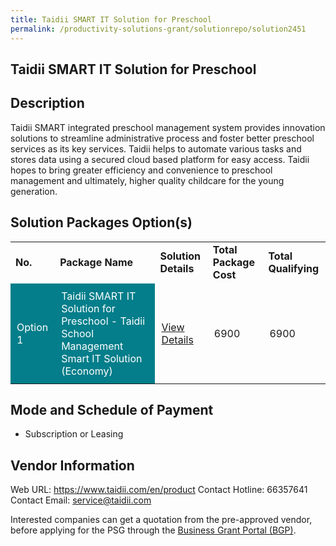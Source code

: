 ```yaml
---
title: Taidii SMART IT Solution for Preschool
permalink: /productivity-solutions-grant/solutionrepo/solution2451
---
```


## Taidii SMART IT Solution for Preschool

## Description

Taidii SMART integrated preschool management system provides innovation solutions to streamline administrative process and foster better preschool services as its key services. Taidii helps to automate various tasks and stores data using a secured cloud based platform for easy access. Taidii hopes to bring greater efficiency and convenience to preschool management and ultimately, higher quality childcare for the young generation.

## Solution Packages Option(s)

<table>
<tr>
<td><b>No.</b></td>
<td><b>Package Name</b></td>
<td><b>Solution Details</b></td>
<td><b>Total Package Cost</b></td>
<td><b>Total Qualifying</b></td>
</tr>
<tr>
<td style='padding: 10px; background-color: #037E8A; color: #FFFFFF;'>Option 1</td>
<td style='padding: 10px; background-color: #037E8A; color: #FFFFFF;'>Taidii SMART IT Solution for Preschool - Taidii School Management Smart IT Solution (Economy)</td>
<td style='padding: 10px;'><a href='https://www.gobusiness.gov.sg/images/psg/Desentitised_Taidii_20200641_Annex_3_Part_5.pdf' target='_blank'>View Details</a></td>
<td style='padding: 10px;'>6900</td>
<td style='padding: 10px;'>6900</td>
</tr>
</table>

## Mode and Schedule of Payment

 - Subscription or Leasing

## Vendor Information

 Web URL: https://www.taidii.com/en/product 
Contact Hotline: 66357641 
Contact Email: service@taidii.com 


Interested companies can get a quotation from the pre-approved vendor, before applying for the PSG through the <a href='https://www.businessgrants.gov.sg/'>Business Grant Portal (BGP)</a>.

<script src="/jquery/resize-tables.js"></script>

